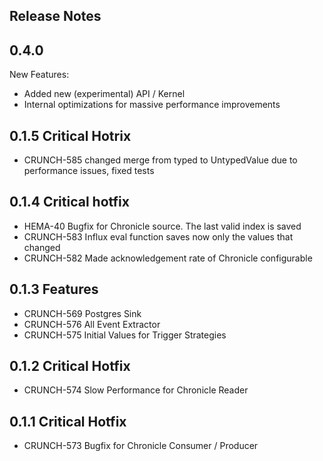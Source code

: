 <!--
  ~ Licensed to the Apache Software Foundation (ASF) under one
  ~ or more contributor license agreements.  See the NOTICE file
  ~ distributed with this work for additional information
  ~ regarding copyright ownership.  The ASF licenses this file
  ~ to you under the Apache License, Version 2.0 (the
  ~ "License"); you may not use this file except in compliance
  ~ with the License.  You may obtain a copy of the License at
  ~
  ~   http://www.apache.org/licenses/LICENSE-2.0
  ~
  ~ Unless required by applicable law or agreed to in writing,
  ~ software distributed under the License is distributed on an
  ~ "AS IS" BASIS, WITHOUT WARRANTIES OR CONDITIONS OF ANY
  ~ KIND, either express or implied.  See the License for the
  ~ specific language governing permissions and limitations
  ~ under the License.
  -->

## Release Notes

## 0.4.0

New Features:
- Added new (experimental) API / Kernel
- Internal optimizations for massive performance improvements

## 0.1.5 Critical Hotrix
* CRUNCH-585 changed merge from typed to UntypedValue due to performance issues, fixed tests

## 0.1.4 Critical hotfix
* HEMA-40 Bugfix for Chronicle source. The last valid index is saved
* CRUNCH-583 Influx eval function saves now only the values that changed
* CRUNCH-582 Made acknowledgement rate of Chronicle configurable

## 0.1.3 Features
* CRUNCH-569 Postgres Sink
* CRUNCH-576 All Event Extractor
* CRUNCH-575 Initial Values for Trigger Strategies

## 0.1.2 Critical Hotfix
* CRUNCH-574 Slow Performance for Chronicle Reader

## 0.1.1 Critical Hotfix
* CRUNCH-573 Bugfix for Chronicle Consumer / Producer
